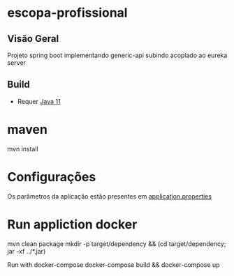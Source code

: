# escopa-profissional

## Visão Geral

Projeto spring boot implementando generic-api subindo acoplado ao eureka server

## Build
* Requer [Java 11](https://www.oracle.com/java/technologies/javase-jdk11-downloads.html)

# maven
mvn install

# Configurações
Os parâmetros da aplicação estão presentes em [application.properties](./src/main/resources/application.properties)

# Run appliction docker

mvn clean package
mkdir -p target/dependency && (cd target/dependency; jar -xf ../*.jar)

Run with docker-compose
docker-compose build && docker-compose up
